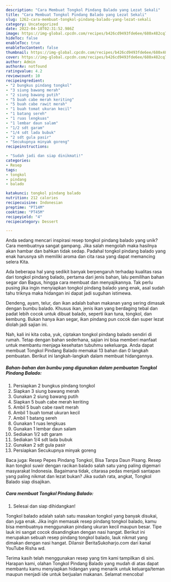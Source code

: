 ```yaml
---
description: "Cara Membuat Tongkol Pindang Balado yang Lezat Sekali"
title: "Cara Membuat Tongkol Pindang Balado yang Lezat Sekali"
slug: 1262-cara-membuat-tongkol-pindang-balado-yang-lezat-sekali
category: Uncategorized
date: 2022-04-18T02:31:52.986Z
image: https://img-global.cpcdn.com/recipes/b426cd9493fde6ee/680x482cq70/tongkol-pindang-balado-foto-resep-utama.jpg
hideToc: false
enableToc: true
enableTocContent: false
thumbnail: https://img-global.cpcdn.com/recipes/b426cd9493fde6ee/680x482cq70/tongkol-pindang-balado-foto-resep-utama.jpg
cover: https://img-global.cpcdn.com/recipes/b426cd9493fde6ee/680x482cq70/tongkol-pindang-balado-foto-resep-utama.jpg
author: Admin
authorAv: notfound
ratingvalue: 4.2
reviewcount: 10
recipeingredient:
- "2 bungkus pindang tongkol"
- "3 siung bawang merah"
- "2 siung bawang putih"
- "5 buah cabe merah keriting"
- "5 buah cabe rawit merah"
- "1 buah tomat ukuran kecil"
- "1 batang sereh"
- "1 ruas lengkuas"
- "1 lembar daun salam"
- "1/2 sdt garam"
- "1/4 sdt lada bubuk"
- "2 sdt gula pasir"
- "Secukupnya minyak goreng"
recipeinstructions:

- "Sudah jadi dan siap dinikmati!"
categories:
- Resep
tags:
- tongkol
- pindang
- balado

katakunci: tongkol pindang balado 
nutrition: 212 calories
recipecuisine: Indonesian
preptime: "PT14M"
cooktime: "PT45M"
recipeyield: "4"
recipecategory: Dessert

---
```





Anda sedang mencari inspirasi resep tongkol pindang balado yang unik? Cara membuatnya sangat gampang. Jika salah mengolah maka hasilnya akan hambar dan bahkan tidak sedap. Padahal tongkol pindang balado yang enak harusnya sih memiliki aroma dan cita rasa yang dapat memancing selera Kita.





Ada beberapa hal yang sedikit banyak berpengaruh terhadap kualitas rasa dari tongkol pindang balado, pertama dari jenis bahan, lalu pemilihan bahan segar dan Bagus, hingga cara membuat dan menyajikannya. Tak perlu pusing jika ingin menyiapkan tongkol pindang balado yang enak,      asal sudah tahu triknya maka hidangan ini dapat jadi suguhan istimewa.














Dendeng, ayam, telur, dan ikan adalah bahan makanan yang sering dimasak dengan bumbu balado. Khusus ikan, jenis ikan yang berdaging tebal dan padat lebih cocok untuk dibuat balado, seperti ikan tuna, tongkol, dan kembung. Bukan hanya ikan segar, ikan pindang pun cocok dan super lezat diolah jadi sajian ini.






Nah, kali ini kita coba, yuk, ciptakan tongkol pindang balado sendiri di rumah. Tetap dengan bahan sederhana, sajian ini bisa memberi manfaat untuk membantu menjaga kesehatan tubuhmu sekeluarga. Anda dapat membuat Tongkol Pindang Balado memakai 13 bahan dan 0 langkah pembuatan. Berikut ini langkah-langkah dalam membuat hidangannya.

<!--inarticleads1-->

##### Bahan-bahan dan bumbu yang digunakan dalam pembuatan Tongkol Pindang Balado:

1. Persiapkan 2 bungkus pindang tongkol
1. Siapkan 3 siung bawang merah
1. Gunakan 2 siung bawang putih
1. Siapkan 5 buah cabe merah keriting
1. Ambil 5 buah cabe rawit merah
1. Ambil 1 buah tomat ukuran kecil
1. Ambil 1 batang sereh
1. Gunakan 1 ruas lengkuas
1. Gunakan 1 lembar daun salam
1. Sediakan 1/2 sdt garam
1. Sediakan 1/4 sdt lada bubuk
1. Gunakan 2 sdt gula pasir
1. Persiapkan Secukupnya minyak goreng


Baca juga: Resep Pepes Pindang Tongkol, Bisa Tanpa Daun Pisang. Resep ikan tongkol suwir dengan racikan balado salah satu yang paling digemari masyarakat Indonesia. Bagaimana tidak, citarasa pedas menjadi santapan yang paling nikmat dan lezat bukan? Jika sudah rata, angkat, Tongkol Balado siap disajikan. 

<!--inarticleads2-->

##### Cara membuat Tongkol Pindang Balado:


1. Selesai dan siap dihidangkan!

Tongkol balado adalah salah satu masakan tongkol yang banyak disukai, dan juga enak. Jika ingin memasak resep pindang tongkol balado, kamu bisa membuatnya menggunakan pindang ukuran kecil maupun besar. Tipe lauk ini sangat cocok disandingkan dengan nasi hangat. Berikut ini merupakan sebuah resep pindang tongkol balado, lauk nikmat yang dimakan dengan nasi hangat. Dilansir BeritaSukoharjo.com dari kanal YouTube Risha wd. 

Terima kasih telah menggunakan resep yang tim kami tampilkan di sini. Harapan kami, olahan Tongkol Pindang Balado yang mudah di atas dapat membantu kamu menyiapkan hidangan yang menarik untuk keluarga/teman maupun menjadi ide untuk berjualan makanan. Selamat mencoba!
